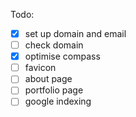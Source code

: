 Todo:

- [X] set up domain and email
- [ ] check domain
- [X] optimise compass
- [ ] favicon
- [ ] about page
- [ ] portfolio page
- [ ] google indexing